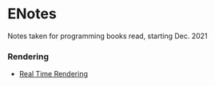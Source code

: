 # ENotes
Notes taken for programming books read, starting Dec. 2021

### Rendering
-   [Real Time Rendering](./Real_Time_Rendering.md)
